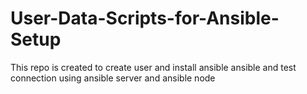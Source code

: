 # User-Data-Scripts-for-Ansible-Setup
This repo is created to create user and install ansible ansible and test connection using ansible server and ansible node
